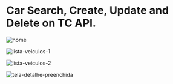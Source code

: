 # Car Search, Create, Update and Delete on TC API.

![home](https://user-images.githubusercontent.com/5933178/65734878-70eb2980-e0ab-11e9-9c51-95306a913214.png)

![lista-veiculos-1](https://user-images.githubusercontent.com/5933178/65734895-7f394580-e0ab-11e9-8720-5ba0b17c003a.png)

![lista-veiculos-2](https://user-images.githubusercontent.com/5933178/65734898-806a7280-e0ab-11e9-801a-d374901ee670.png)

![tela-detalhe-preenchida](https://user-images.githubusercontent.com/5933178/65734900-819b9f80-e0ab-11e9-9790-7b68c7a708d2.png)




